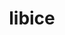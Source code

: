 ---
title: "libice"
layout: cache
categories: [package, develop]
meta: {"versions": ["1.0.9"], "compilers": ["gcc@7.5.0"]}
spec_files: 
 - spec-0.json
spec_names:
 - 'libice@1.0.9%gcc@7.5.0 arch=linux-ubuntu18.04-x86_64 ^pkgconf@1.8.0%gcc@7.5.0 arch=linux-ubuntu18.04-x86_64 ^util-macros@1.19.3%gcc@7.5.0 arch=linux-ubuntu18.04-x86_64 ^xproto@7.0.31%gcc@7.5.0 arch=linux-ubuntu18.04-x86_64 ^xtrans@1.3.5%gcc@7.5.0 arch=linux-ubuntu18.04-x86_64'
---